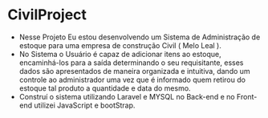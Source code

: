 # CivilProject
- Nesse Projeto Eu estou desenvolvendo um Sistema de Administração de estoque para uma empresa de construção Civil ( Melo Leal ). 
- No Sistema o Usuário é capaz de adicionar itens ao estoque, encaminhá-los para a saída determinando o seu requisitante, esses dados são apresentados de maneira organizada e intuitiva, dando um controle ao administrador uma vez que é informado quem retirou do estoque tal produto a quantidade e data do mesmo.
- Construí o sistema utilizando Laravel e MYSQL no Back-end e no Front-end utilizei JavaScript e bootStrap.
